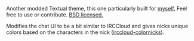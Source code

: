 Another modded Textual theme, this one particularly built for [myself.](https://github.com/kirbylover4000) Feel free to use or contribute. [BSD licensed.](http://en.wikipedia.org/wiki/BSD_licenses#3-clause_license_.28.22New_BSD_License.22_or_.22Modified_BSD_License.22.29)

Modifies the chat UI to be a bit similar to IRCCloud and gives nicks unique colors based on the characters in the nick ([irccloud-colornicks](https://github.com/kirbylover4000/irccloud-colornicks)).
